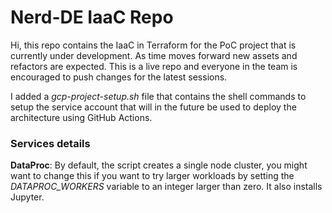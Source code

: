 # Nerd-DE IaaC Repo

Hi, this repo contains the IaaC in Terraform for the PoC project that is currently under development. As time moves forward new assets and refactors are expected. This is a live repo and everyone in the team is encouraged to push changes for the latest sessions.

I added a *gcp-project-setup.sh* file that contains the shell commands to setup the service account that will in the future be used to deploy the architecture using GitHub Actions. 

### Services details

**DataProc**: By default, the script creates a single node cluster, you might want to change this if you want to try larger workloads by setting the *DATAPROC_WORKERS* variable to an integer larger than zero. It also installs Jupyter.